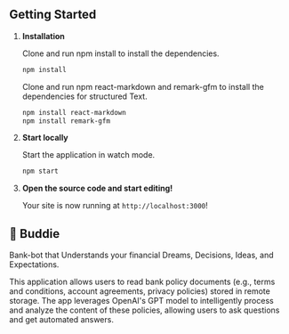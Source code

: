 ## Getting Started

1.  **Installation**

    Clone and run npm install to install the dependencies.

    ```bash
    npm install
    ```
    Clone and run npm react-markdown and remark-gfm to install the dependencies for structured Text.

    ```bash
    npm install react-markdown
    npm install remark-gfm
    ```

1.  **Start locally**

    Start the application in watch mode.

    ```bash
    npm start
    ```

1.  **Open the source code and start editing!**

    Your site is now running at `http://localhost:3000`!


## 🧐  Buddie
Bank-bot that Understands your financial Dreams, Decisions, Ideas, and Expectations.

This application allows users to read bank policy documents (e.g., terms and conditions, account agreements, privacy policies) stored in remote storage. The app leverages OpenAI's GPT model to intelligently process and analyze the content of these policies, allowing users to ask questions and get automated answers.

